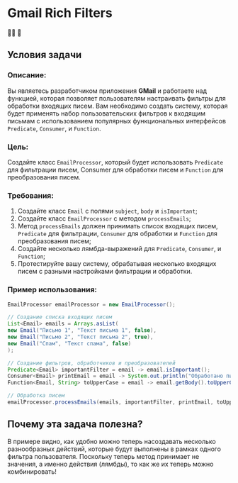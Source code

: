 # Gmail Rich Filters
👩‍💻 🧠

## Условия задачи
### Описание: 
Вы являетесь разработчиком приложения **GMail** и работаете над функцией, которая позволяет пользователям настраивать 
фильтры для обработки входящих писем. Вам необходимо создать систему, которая будет применять набор пользовательских 
фильтров к входящим письмам с использованием популярных функциональных интерфейсов `Predicate`, `Consumer`, и `Function`.

### Цель: 
Создайте класс `EmailProcessor`, который будет использовать `Predicate` для фильтрации писем, Consumer для обработки писем 
и `Function` для преобразования писем.

### Требования:

1. Создайте класс `Email` с полями `subject`, `body` и `isImportant`;
2. Создайте класс `EmailProcessor` с методом `processEmails`;
3. Метод `processEmails` должен принимать список входящих писем, `Predicate` для фильтрации, `Consumer` для обработки 
и `Function` для преобразования писем;
4. Создайте несколько лямбда-выражений для `Predicate`, `Consumer`, и `Function`;
5. Протестируйте вашу систему, обрабатывая несколько входящих писем с разными настройками фильтрации и обработки.

### Пример использования:

```java
EmailProcessor emailProcessor = new EmailProcessor();

// Создание списка входящих писем
List<Email> emails = Arrays.asList(
new Email("Письмо 1", "Текст письма 1", false),
new Email("Письмо 2", "Текст письма 2", true),
new Email("Спам", "Текст спама", false)
);

// Создание фильтров, обработчиков и преобразователей
Predicate<Email> importantFilter = email -> email.isImportant();
Consumer<Email> printEmail = email -> System.out.println("Обработано письмо: " + email.getSubject());
Function<Email, String> toUpperCase = email -> email.getBody().toUpperCase();

// Обработка писем
emailProcessor.processEmails(emails, importantFilter, printEmail, toUpperCase);
```

## Почему эта задача полезна?
В примере видно, как удобно можно теперь насоздавать несколько разнообразных действий, которые будут выполнены в рамках одного фильтра пользователя. Поскольку теперь метод принимает не значения, а именно действия (лямбды), то как же их теперь можно комбинировать!
